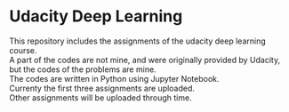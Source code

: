 # Udacity Deep Learning
This repository includes the assignments of the udacity deep learning course.<br /> A part of the codes are not mine, and were originally provided by Udacity, but the codes of the problems are mine.<br /> The codes are written in Python using Jupyter Notebook.<br /> Currenty the first three assignments are uploaded.<br /> Other assignments will be uploaded through time. 
